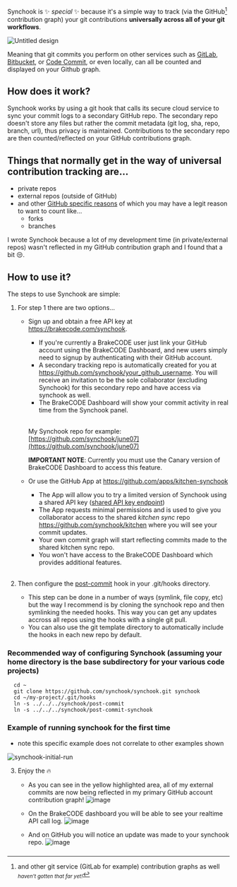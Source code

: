 Synchook is ✨ _special_ ✨ because it's a simple way to track (via the GitHub[^1] contribution graph) your git contributions **universally across all of your git workflows**.

![Untitled design](https://user-images.githubusercontent.com/123592097/219872907-e5854b1b-831f-4312-a8df-2f9bd5693322.gif)

Meaning that git commits you perform on other services such as [GitLab](https://gitlab.com/), [Bitbucket](https://bitbucket.org/), or [Code Commit](https://aws.amazon.com/codecommit/), or even locally, can all be counted and displayed on your Github graph.

## How does it work?

Synchook works by using a git hook that calls its secure cloud service to sync your commit logs to a secondary GitHub repo. The secondary repo doesn't store any files but rather the commit metadata (git log, sha, repo, branch, url), thus privacy is maintained. Contributions to the secondary repo are then counted/reflected on your GitHub contributions graph.

## Things that normally get in the way of universal contribution tracking are...

* private repos
* external repos (outside of GitHub)
* and other [GitHub specific reasons](https://docs.github.com/en/account-and-profile/setting-up-and-managing-your-github-profile/managing-contribution-settings-on-your-profile/why-are-my-contributions-not-showing-up-on-my-profile) of which you may have a legit reason to want to count like...
  * forks
  * branches
  
I wrote Synchook because a lot of my development time (in private/external repos) wasn't reflected in my GitHub contribution graph and I found that a bit 😒.

## How to use it?

The steps to use Synchook are simple:

1. For step 1 there are two options...
    * Sign up and obtain a free API key at https://brakecode.com/synchook.

        * If you're currently a BrakeCODE user just link your GitHub account using the BrakeCODE Dashboard, and new users simply need to signup by authenticating with their GitHub account.
        * A secondary tracking repo is automatically created for you at https://github.com/synchook/your_github_username. You will receive an invitation to be the sole collaborator (excluding Synchook) for this secondary repo and have access via synchook as well.
        * The BrakeCODE Dashboard will show your commit activity in real time from the Synchook panel.
        <br><br>

        My Synchook repo for example: [https://github.com/synchook/june07](https://github.com/synchook/june07)

        **IMPORTANT NOTE**: Currently you must use the Canary version of BrakeCODE Dashboard to access this feature.
    * Or use the GitHub App at https://github.com/apps/kitchen-synchook
        * The App will allow you to try a limited version of Synchook using a shared API key ([shared API key endpoint](https://api.brakecode.com/api/v1/synchook/apikey))
        * The App requests minimal permissions and is used to give you collaborator access to the shared *kitchen sync* repo https://github.com/synchook/kitchen where you will see your commit updates.
        * Your own commit graph will start reflecting commits made to the shared kitchen sync repo.
        * You won't have access to the BrakeCODE Dashboard which provides additional features.<br><br>

2. Then configure the [post-commit](https://github.com/synchook/synchook/blob/main/post-commit) hook in your .git/hooks directory.
    * This step can be done in a number of ways (symlink, file copy, etc) but the way I recommend is by cloning the synchook repo and then symlinking the needed hooks. This way you can get any updates accross all repos using the hooks with a single git pull.
    * You can also use the git template directory to automatically include the hooks in each new repo by default.

  ### Recommended way of configuring Synchook (assuming your home directory is the base subdirectory for your various code projects)
  ```
    cd ~
    git clone https://github.com/synchook/synchook.git synchook
    cd ~/my-project/.git/hooks
    ln -s ../../../synchook/post-commit
    ln -s ../../../synchook/post-commit-synchook
  ```
### Example of running synchook for the first time
* note this specific example does not correlate to other examples shown

![synchook-initial-run](https://user-images.githubusercontent.com/123592097/217370845-35de4d07-21cf-4321-8095-992a6d35e8b4.gif)

3. Enjoy the 🔥

    * As you can see in the yellow highlighted area, all of my external commits are now being reflected in my primary GitHub account contribution graph!
      ![image](https://user-images.githubusercontent.com/123592097/215356537-042db8e5-f5aa-4d6c-84f2-c873887c020a.png)

    * On the BrakeCODE dashboard you will be able to see your realtime API call log.
      ![image](https://user-images.githubusercontent.com/123592097/217401608-afd32412-e6ca-4a8d-9308-e70780fa103f.png)
      
    * And on GitHub you will notice an update was made to your synchook repo.
      ![image](https://user-images.githubusercontent.com/123592097/217401982-74915c33-774a-4278-b9d8-1d4c747d7605.png)

### 


[^1]: and other git service (GitLab for example) contribution graphs as well <sub>*haven't gotten that far yet!*</sub>
